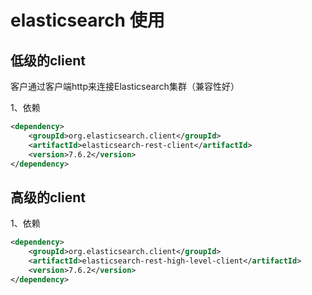 # elasticsearch 使用

## 低级的client  

客户通过客户端http来连接Elasticsearch集群（兼容性好）

1、依赖
```xml
<dependency>
    <groupId>org.elasticsearch.client</groupId>
    <artifactId>elasticsearch-rest-client</artifactId>
    <version>7.6.2</version>
</dependency>
```

## 高级的client

1、依赖
```xml
<dependency>
    <groupId>org.elasticsearch.client</groupId>
    <artifactId>elasticsearch-rest-high-level-client</artifactId>
    <version>7.6.2</version>
</dependency>
```